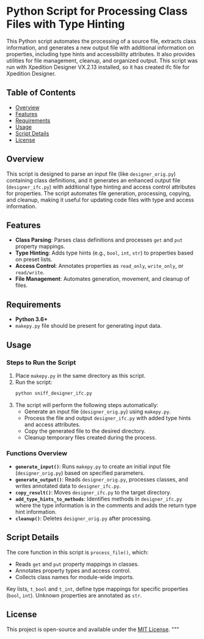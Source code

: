 # Python Script for Processing Class Files with Type Hinting

This Python script automates the processing of a source file, extracts class information, and generates a new output file with additional information on properties, including type hints and accessibility attributes. It also provides utilities for file management, cleanup, and organized output.
This script was run with Xpedition Designer VX.2.13 installed, so it has created ifc file for Xpedition Designer.

## Table of Contents

- [Overview](#overview)
- [Features](#features)
- [Requirements](#requirements)
- [Usage](#usage)
- [Script Details](#script-details)
- [License](#license)

## Overview

This script is designed to parse an input file (like `designer_orig.py`) containing class definitions, and it generates an enhanced output file (`designer_ifc.py`) with additional type hinting and access control attributes for properties. The script automates file generation, processing, copying, and cleanup, making it useful for updating code files with type and access information.

## Features

- **Class Parsing**: Parses class definitions and processes `get` and `put` property mappings.
- **Type Hinting**: Adds type hints (e.g., `bool`, `int`, `str`) to properties based on preset lists.
- **Access Control**: Annotates properties as `read_only`, `write_only`, or `read/write`.
- **File Management**: Automates generation, movement, and cleanup of files.

## Requirements

- **Python 3.6+**
- `makepy.py` file should be present for generating input data.

## Usage

### Steps to Run the Script

1. Place `makepy.py` in the same directory as this script.
2. Run the script:
    ```bash
    python sniff_designer_ifc.py
    ```
3. The script will perform the following steps automatically:
   - Generate an input file (`designer_orig.py`) using `makepy.py`.
   - Process the file and output `designer_ifc.py` with added type hints and access attributes.
   - Copy the generated file to the desired directory.
   - Cleanup temporary files created during the process.

### Functions Overview

- **`generate_input()`**: Runs `makepy.py` to create an initial input file (`designer_orig.py`) based on specified parameters.
- **`generate_output()`**: Reads `designer_orig.py`, processes classes, and writes annotated data to `designer_ifc.py`.
- **`copy_result()`**: Moves `designer_ifc.py` to the target directory.
- **`add_type_hints_to_methods`**:  Identifies methods in `designer_ifc.py` where the type information is in the comments and adds the return type hint information.
- **`cleanup()`**: Deletes `designer_orig.py` after processing.

## Script Details

The core function in this script is `process_file()`, which:
- Reads `get` and `put` property mappings in classes.
- Annotates property types and access control.
- Collects class names for module-wide imports.

Key lists, `t_bool` and `t_int`, define type mappings for specific properties (`bool`, `int`). Unknown properties are annotated as `str`.

## License

This project is open-source and available under the [MIT License](LICENSE).
"""

